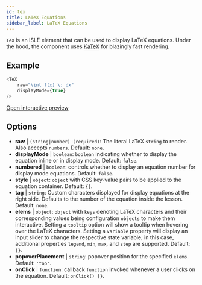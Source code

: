 ```yaml
---
id: tex
title: LaTeX Equations
sidebar_label: LaTeX Equations
---
```


`TeX` is an ISLE element that can be used to display LaTeX equations. Under the hood, the component uses [KaTeX](https://github.com/Khan/KaTeX) for blazingly fast rendering.

## Example

``` js
<TeX
    raw="\int f(x) \; dx"
    displayMode={true}
/>
```

[Open interactive preview](https://isle.heinz.cmu.edu/components/tex/)

## Options

* __raw__ | `(string|number) (required)`: The literal LaTeX `string` to render. Also accepts `numbers`. Default: `none`.
* __displayMode__ | `boolean`: `boolean` indicating whether to display the equation inline or in display mode. Default: `false`.
* __numbered__ | `boolean`: controls whether to display an equation number for display mode equations. Default: `false`.
* __style__ | `object`: `object` with CSS key-value pairs to be applied to the equation container. Default: `{}`.
* __tag__ | `string`: Custom characters displayed for display equations at the right side. Defaults to the number of the equation inside the lesson. Default: `none`.
* __elems__ | `object`: `object` with `keys` denoting LaTeX characters and their corresponding values being configuration `objects` to make them interactive. Setting a `tooltip` option will show a tooltip when hovering over the LaTeX characters. Setting a `variable` property will display an input slider to change the respective state variable; in this case, additional properties `legend`, `min`, `max`, and `step` are supported. Default: `{}`.
* __popoverPlacement__ | `string`: popover position for the specified `elems`. Default: `'top'`.
* __onClick__ | `function`: callback `function` invoked whenever a user clicks on the equation. Default: `onClick() {}`.
